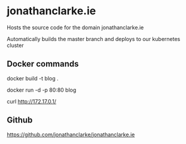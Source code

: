 # jonathanclarke.ie
Hosts the source code for the domain jonathanclarke.ie

Automatically builds the master branch and deploys to our kubernetes cluster

## Docker commands
  docker build -t blog .

  docker run -d -p 80:80 blog
  
  curl http://172.17.0.1/

## Github
https://github.com/jonathanclarke/jonathanclarke.ie
